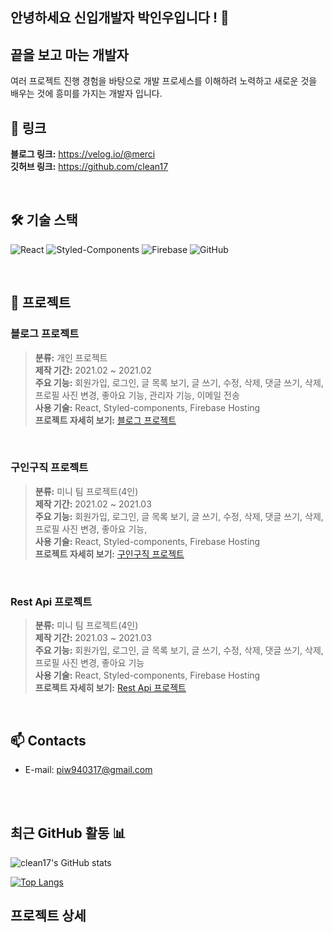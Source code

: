 


## 안녕하세요 신입개발자 박인우입니다 ! 👋 

## 끝을 보고 마는 개발자

여러 프로젝트 진행 경험을 바탕으로 개발 프로세스를 이해하려 노력하고 새로운 것을 배우는 것에 흥미를 가지는 개발자 입니다.


<a name="link"></a>
## **🔗 링크**

**블로그 링크:** https://velog.io/@merci 
<br />
**깃허브 링크:** https://github.com/clean17

<br />

## **🛠 기술 스택**

![React](https://img.shields.io/badge/React-53C1DE?style=flat-square&logo=react&logoColor=white) ![Styled-Components](https://img.shields.io/badge/Styled_Components-DB7C85?style=flat-square&logo=styled-components&logoColor=white) ![Firebase](https://img.shields.io/badge/Firebase-%23039BE5.svg?style=flat-square&logo=firebase)
![GitHub](https://img.shields.io/badge/Github-%23121011.svg?style=flat-square&logo=github&logoColor=white) 

<br />

## **📝 프로젝트**

### 블로그 프로젝트<br />

>**분류:** 개인 프로젝트<br />
**제작 기간:** 2021.02 ~ 2021.02<br />
**주요 기능:** 회원가입, 로그인, 글 목록 보기, 글 쓰기, 수정, 삭제, 댓글 쓰기, 삭제, 프로필 사진 변경, 좋아요 기능, 관리자 기능, 이메일 전송<br />
**사용 기술:** React, Styled-components, Firebase Hosting<br />
**프로젝트 자세히 보기:** [블로그 프로젝트](blog.md)<br />

<br />

### 구인구직 프로젝트<br />

>**분류:** 미니 팀 프로젝트(4인)<br />
**제작 기간:** 2021.02 ~ 2021.03<br />
**주요 기능:** 회원가입, 로그인, 글 목록 보기, 글 쓰기, 수정, 삭제, 댓글 쓰기, 삭제, 프로필 사진 변경, 좋아요 기능, <br />
**사용 기술:** React, Styled-components, Firebase Hosting<br />
**프로젝트 자세히 보기:** [구인구직 프로젝트](connect.md)<br />

<br />

###  Rest Api 프로젝트<br /> 

>**분류:** 미니 팀 프로젝트(4인)<br />
**제작 기간:** 2021.03 ~ 2021.03<br />
**주요 기능:** 회원가입, 로그인, 글 목록 보기, 글 쓰기, 수정, 삭제, 댓글 쓰기, 삭제, 프로필 사진 변경, 좋아요 기능<br />
**사용 기술:** React, Styled-components, Firebase Hosting<br />
**프로젝트 자세히 보기:** [Rest Api 프로젝트](rest.md)<br />

<br />

<!-- ###  Flutter 프로젝트<br /> 

>**분류:** 미니 팀 프로젝트(4인)<br />
**제작 기간:** 진행중<br />
**주요 기능:** 회원가입, 로그인, 글 목록 보기, 글 쓰기, 수정, 삭제, 댓글 쓰기, 삭제, 프로필 사진 변경, 좋아요 기능<br />
**사용 기술:** React, Styled-components, Firebase Hosting<br />
**프로젝트 자세히 보기:** [https://github.com/clean17/first-blog3](https://github.com/clean17/first-blog3#readme)<br /> -->

<!-- ## 🌱 Interests
- **Simultaneous Localization and Mapping (SLAM)**
  - Visual-SLAM, Visual-inertial odometry, Visual-localization, Semantic SLAM
- **Computer Vision**
  - Object pose estimation, Visual tracking, Multiple view geometry
- **Imaging**
  - Photography, Surgical imaging, Multi/Hyperspectral imaging
- **Deep Learning**
  - Keypoint detection, Image retrieval, Segmentation -->

<!-- ## 🔭 Careers
- Algorithm Engineer - Semantic SLAM at **StradVision** (2021 - **PRESENT**)
- Research Engineer at VIRNECT (2019 - 2021)
- Research Intern at the Bohndiek Lab, Cavendish Laboratory, University of Cambridge, UK (2019)
- Received a M.Res degree in Medical Robotics and Image-Guided Intervention at the Hamlyn Centre, Imperial College London, UK (2017-2018)
- Received a B.Eng degree in Manufacturing and Mechanical Engineering at the University of Warwick (2014-2017)

## ⚡ Community Activities
- Admin of a SLAM research community group: [**'We will be SLAM masters'**](https://open.kakao.com/o/g8T5kxLb)
- Personal research blog (Korean): [**cv-learn blog**](https://www.cv-learn.com) -->

## 📫 Contacts
- E-mail: <a href="mailto:piw940317@gmail.com"> piw940317@gmail.com </a>


<br />



<br />

## 최근 GitHub 활동 📊

<!-- ![Your GitHub Stats](https://github-readme-stats.vercel.app/api?username=clean17&show_icons=true&theme=radical)

![Top Languages](https://github-readme-stats.vercel.app/api/top-langs/?username=clean17&layout=compact&theme=radical)
 -->

![clean17's GitHub stats](https://github-readme-stats.vercel.app/api?username=clean17&count_private=true&show_icons=true)

[![Top Langs](https://github-readme-stats.vercel.app/api/top-langs/?username=clean17&exclude_repo=changh95.github.io,changh95.github.io-legacyblog_source,changh95,&layout=compact)](https://github.com/anuraghazra/github-readme-stats)



## 프로젝트 상세 
